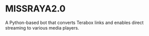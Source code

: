 # MISSRAYA2.0
A Python-based bot that converts Terabox links and enables direct streaming to various media players.
